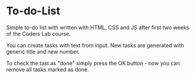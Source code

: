 # To-do-List
Simple to-do list with written with HTML, CSS and JS after first two weeks of the Coders Lab course.

You can create tasks with text from input. New tasks are generated with generic title and new number.

To check the tast as "done" simply press the OK button - now you can remove all tasks marked as done.
